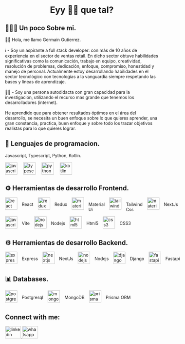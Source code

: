  <h1 align="Center"> Eyy 👋🏼 que tal? </h1>

<h2 align="left">🙋🏻‍♂️ Un poco Sobre mi.</h2>

<p align="left">👋🏼 Hola, me llamo Germain Gutierrez.<br><br> ℹ️ - Soy un aspirante a full stack developer: con más de 10 años de experiencia en el sector de ventas retail. En dicho sector obtuve habilidades significativas como la comunicación, trabajo en equipo, creatividad, resolución de problemas, dedicación, enfoque, compromiso, honestidad y manejo de personal. Actualmente estoy desarrollando habilidades en el sector tecnológico con tecnologías a la vanguardia siempre respetando las bases y líneas de aprendizaje.<br><br> 💪🏼 - Soy una persona autodidacta con gran capacidad para la investigación, utilizando el recurso mas grande que tenemos los desarrolladores (internet). <br><br> He aprendido que para obtener resultados óptimos en el área del desarrollo, se necesita un buen enfoque sobre lo que quieres aprender, una gran constancia, practica, buen enfoque y sobre todo los trazar objetivos realistas para lo que quieres lograr.</p>

###

<h2 align="left">📖 Lenguajes de programacion.</h2>

<div align="left">
  <p>Javascript, Typescript, Python, Kotlin.</p>
 <img src="https://cdn.jsdelivr.net/gh/devicons/devicon/icons/javascript/javascript-original.svg" height="40" alt="javascript logo"  />
 <img width="12" />
 <img src="https://cdn.jsdelivr.net/gh/devicons/devicon/icons/typescript/typescript-original.svg" height="40" alt="typescript logo"  />
 <img width="12" />
 <img src="https://cdn.freebiesupply.com/logos/large/2x/python-5-logo-png-transparent.png" height="40" alt="python logo"  />
  <img width="12" />
 <img src="https://upload.wikimedia.org/wikipedia/commons/7/74/Kotlin_Icon.png" height="40" alt="kotlin logo"  />
  <img width="12" />

</div>

###

<h2 align="left">⚙ Herramientas de desarrollo Frontend.</h2>

<div align="left">

 <div style="display: flex; justify-content: flex-start; gap: 15px">
 
<img src="https://cdn.jsdelivr.net/gh/devicons/devicon/icons/react/react-original.svg" height="40" alt="react logo"  />
<p>React</p>

<img src="https://cdn.simpleicons.org/redux/764ABC" height="40" alt="redux logo"  />
<p>Redux</p>

<img src="https://cdn.jsdelivr.net/gh/devicons/devicon/icons/materialui/materialui-original.svg" height="40" alt="materialui logo"  />
<p>Material Ui</p>


<img src="https://cdn.jsdelivr.net/gh/devicons/devicon/icons/tailwindcss/tailwindcss-original-wordmark.svg" height="40" alt="tailwindcss logo"  />
<p>Tailwind Css</p>

<img src="https://cdn.worldvectorlogo.com/logos/next-js.svg" height="40" alt="materialui logo"  />
<p>NextJs</p>


  </div>
<div style="display: flex; justify-content: flex-start; gap: 15px">


  <img src="https://img.jsdelivr.com/github.com/vitejs.png" height="40" alt="javascript logo"  />
  <p>Vite</p>

<img src="https://cdn.jsdelivr.net/gh/devicons/devicon/icons/nodejs/nodejs-original.svg" height="40" alt="nodejs logo"  />
<p>Nodejs</p>

<img src="https://upload.wikimedia.org/wikipedia/commons/thumb/6/61/HTML5_logo_and_wordmark.svg/512px-HTML5_logo_and_wordmark.svg.png" height="40" alt="html5 logo"  />
<p>Html5</p>

<img src="https://upload.wikimedia.org/wikipedia/commons/thumb/6/62/CSS3_logo.svg/800px-CSS3_logo.svg.png" height="40" alt="css3 logo"  />
<p>CSS3</p>

</div>
</div>

<h2 align="left">⚙ Herramientas de desarrollo Backend.</h2>

<div align="left">

 <div style="display: flex; justify-content: flex-start; gap: 15px">
  
  <img src="https://adware-technologies.s3.amazonaws.com/uploads/technology/thumbnail/20/express-js.png" height="40" alt="express logo"  />
  <p>Express</p>

<img src="https://cdn.worldvectorlogo.com/logos/next-js.svg" height="40" alt="nextjs logo"  />
<p>NextJs</p>

<img src="https://cdn.jsdelivr.net/gh/devicons/devicon/icons/nodejs/nodejs-original.svg" height="40" alt="nodejs logo"  />
<p>Nodejs</p>


<img src="https://1000marcas.net/wp-content/uploads/2021/06/Django-Logo.png" height="40" alt="django logo"  />
  <p>Django</p>


  <img src="https://cdn.worldvectorlogo.com/logos/fastapi.svg" height="40" alt="fastapi logo"  />
  <p>Fastapi</p>


  </div>



</div>

<h2 align="left">📊 Databases.</h2>
<div align="left">

 <div style="display: flex; justify-content: flex-start; gap: 15px">

<img src="https://cdn.jsdelivr.net/gh/devicons/devicon/icons/postgresql/postgresql-original.svg" height="40" alt="postgresql logo"  />
  <p>Postgresql</p>

<img src="https://upload.wikimedia.org/wikipedia/commons/thumb/9/93/MongoDB_Logo.svg/1280px-MongoDB_Logo.svg.png" height="40" alt="mongodb logo"  />
  <p>MongoDB</p>
  
<img src="https://cdn.worldvectorlogo.com/logos/prisma-2.svg" height="40" alt="prisma logo"  />
  <p>Prisma ORM</p>

  </div>



</div>
<h2 align="left">Connect with me:</h2>

<div align="left">

  <a href="https://www.linkedin.com/in/gergg90/" target="_blank">
    <img src="https://raw.githubusercontent.com/maurodesouza/profile-readme-generator/master/src/assets/icons/social/linkedin/default.svg" width="52" height="40" alt="linkedin logo"  />
  </a>
  
  <a href="https://api.whatsapp.com/send/?phone=584125604696" target="_blank">
    <img src="https://raw.githubusercontent.com/maurodesouza/profile-readme-generator/master/src/assets/icons/social/whatsapp/default.svg" width="52" height="40" alt="whatsapp logo"  />
  </a>


</div>


<!--
**gergg90/gergg90** is a ✨ _special_ ✨ repository because its `README.md` (this file) appears on your GitHub profile.

Here are some ideas to get you started:

- 🔭 I’m currently working on ...
- 🌱 I’m currently learning ...
- 👯 I’m looking to collaborate on ...
- 🤔 I’m looking for help with ...
- 💬 Ask me about ...
- 📫 How to reach me: ...
- 😄 Pronouns: ...
- ⚡ Fun fact: ...
-->
